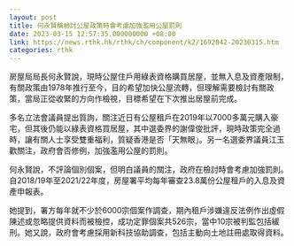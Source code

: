 ```yaml
---
layout: post
title: 何永賢稱檢討公屋政策時會考慮加強濫用公屋罰則
date: 2023-03-15 12:57:35.000000000 +08:00
link: https://news.rthk.hk/rthk/ch/component/k2/1692042-20230315.htm
categories: rthk
---
```


房屋局局長何永賢說，現時公屋住戶用綠表資格購買居屋，並無入息及資產限制，有關政策由1978年推行至今，目的希望加快公屋流轉，但理解需要檢討有關政策，當局正從收緊的方向作檢視，目標希望在下次推出居屋前完成。

多名立法會議員提出質詢，關注近日有公屋租戶在2019年以7000多萬元購入豪宅，但其後仍能以綠表資格買居屋，其中選委界的謝偉俊批評，現時政策完全過時，讓有關人士享受雙重福利，質疑香港是否「天無眼」。另一名選委界議員江玉歡關注，政府會否修例，加強濫用公屋的罰則。

何永賢說，不評論個別個案，但明白議員的關注，政府在檢討時會考慮加強罰則。自2018/19年至2021/22年度，房屋署平均每年審查23.8萬份公屋租戶的入息及資產申報表。

她提到，署方每年就不少於6000宗個案作調查，期內租戶涉嫌違反法例作出虛假陳述或忽略提供資料而被檢控，成功定罪個案共526宗，當中10宗被判監包括緩刑。她又說，政府會考慮採用新科技協助調查，包括主動向土地註冊處取得資料。
